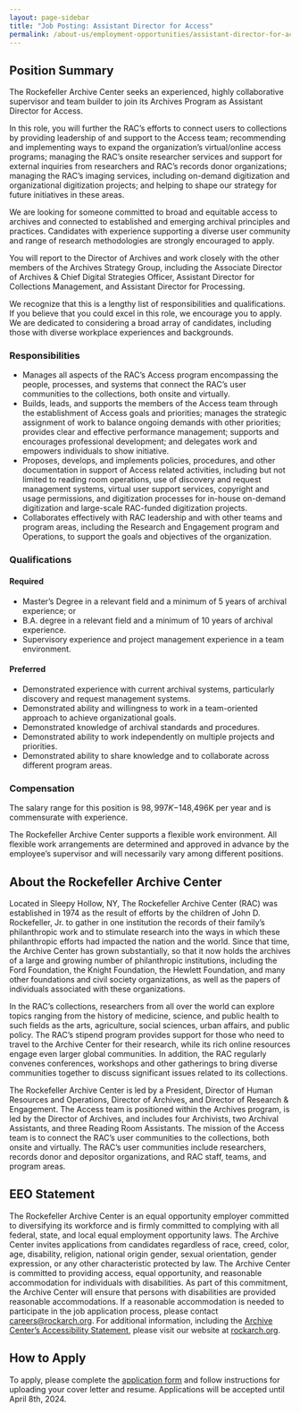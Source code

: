 ```yaml
---
layout: page-sidebar
title: "Job Posting: Assistant Director for Access"
permalink: /about-us/employment-opportunities/assistant-director-for-access/
---
```


## Position Summary

The Rockefeller Archive Center seeks an experienced, highly collaborative supervisor and team builder to join its Archives Program as Assistant Director for Access. 

In this role, you will further the RAC’s efforts to connect users to collections by providing leadership of and support to the Access team; recommending and implementing ways to expand the organization’s virtual/online access programs; managing the RAC’s onsite researcher services and support for external inquiries from researchers and RAC’s records donor organizations;  managing the RAC’s imaging services, including on-demand digitization and organizational digitization projects; and helping to shape our strategy for future initiatives in these areas. 

We are looking for someone committed to broad and equitable access to archives and connected to established and emerging archival principles and practices. Candidates with experience supporting a diverse user community and range of research methodologies are strongly encouraged to apply.

You will report to the Director of Archives and work closely with the other members of the Archives Strategy Group, including the Associate Director of Archives & Chief Digital Strategies Officer, Assistant Director for Collections Management, and Assistant Director for Processing. 

We recognize that this is a lengthy list of responsibilities and qualifications. If you believe that you could excel in this role, we encourage you to apply. We are dedicated to considering a broad array of candidates, including those with diverse workplace experiences and backgrounds. 

### Responsibilities
- Manages all aspects of the RAC’s Access program encompassing the people, processes, and systems that connect the RAC’s user communities to the collections, both onsite and virtually. 
- Builds, leads, and supports the members of the Access team through the establishment of Access goals and priorities; manages the strategic assignment of work to balance ongoing demands with other priorities; provides clear and effective performance management; supports and encourages professional development; and delegates work and empowers individuals to show initiative.
- Proposes, develops, and implements policies, procedures, and other documentation in support of Access related activities, including but not limited to reading room operations, use of discovery and request management systems, virtual user support services, copyright and usage permissions, and digitization processes for in-house on-demand digitization and large-scale RAC-funded digitization projects. 
- Collaborates effectively with RAC leadership and with other teams and program areas, including the Research and Engagement program and Operations, to support the goals and objectives of the organization.

### Qualifications

#### Required
- Master’s Degree in a relevant field and a minimum of 5 years of archival experience; or
- B.A. degree in a relevant field and a minimum of 10 years of archival experience.
- Supervisory experience and project management experience in a team environment.

#### Preferred
- Demonstrated experience with current archival systems, particularly discovery and request management systems.
- Demonstrated ability and willingness to work in a team-oriented approach to achieve organizational goals.
- Demonstrated knowledge of archival standards and procedures.
- Demonstrated ability to work independently on multiple projects and priorities.
- Demonstrated ability to share knowledge and to collaborate across different program areas. 

### Compensation
The salary range for this position is $98,997K-$148,496K per year and is commensurate with experience.

The Rockefeller Archive Center supports a flexible work environment.  All flexible work arrangements are determined and approved in advance by the employee’s supervisor and will necessarily vary among different positions.  

## About the Rockefeller Archive Center
Located in Sleepy Hollow, NY, The Rockefeller Archive Center (RAC) was established in 1974 as the result of efforts by the children of John D. Rockefeller, Jr. to gather in one institution the records of their family’s philanthropic work and to stimulate research into the ways in which these philanthropic efforts had impacted the nation and the world. Since that time, the Archive Center has grown substantially, so that it now holds the archives of a large and growing number of philanthropic institutions, including the Ford Foundation, the Knight Foundation, the Hewlett Foundation, and many other foundations and civil society organizations, as well as the papers of individuals associated with these organizations.

In the RAC’s collections, researchers from all over the world can explore topics ranging from the history of medicine, science, and public health to such fields as the arts, agriculture, social sciences, urban affairs, and public policy. The RAC’s stipend program provides support for those who need to travel to the Archive Center for their research, while its rich online resources engage even larger global communities. In addition, the RAC regularly convenes conferences, workshops and other gatherings to bring diverse communities together to discuss significant issues related to its collections.

The Rockefeller Archive Center is led by a President, Director of Human Resources and Operations, Director of Archives, and Director of Research & Engagement. The Access team is positioned within the Archives program, is led by the Director of Archives, and includes four Archivists, two Archival Assistants, and three Reading Room Assistants. The mission of the Access team is to connect the RAC’s user communities to the collections, both onsite and virtually. The RAC’s user communities include researchers, records donor and depositor organizations, and RAC staff, teams, and program areas. 

## EEO Statement
The Rockefeller Archive Center is an equal opportunity employer committed to diversifying its workforce and is firmly committed to complying with all federal, state, and local equal employment opportunity laws. The Archive Center invites applications from candidates regardless of race, creed, color, age, disability, religion, national origin gender, sexual orientation, gender expression, or any other characteristic protected by law. The Archive Center is committed to providing access, equal opportunity, and reasonable accommodation for individuals with disabilities. As part of this commitment, the Archive Center will ensure that persons with disabilities are provided reasonable accommodations. If a reasonable accommodation is needed to participate in the job application process, please contact [careers@rockarch.org](mailto:careers@rockarch.org). For additional information, including the [Archive Center’s Accessibility Statement](https://rockarch.org/about-us/accessibility/), please visit our website at [rockarch.org](https://rockarch.org). 

## How to Apply
To apply, please complete the [application form](https://forms.office.com/Pages/ResponsePage.aspx?id=Yv9czRC_TES-ao8EXG8Q1mML7s9BNRlFjnBd2Df9lF1UMVAzSjhJN0U1RVQ1R1lHUkRUSlg3UkdZWC4u) and follow instructions for uploading your cover letter and resume. Applications will be accepted until April 8th, 2024.